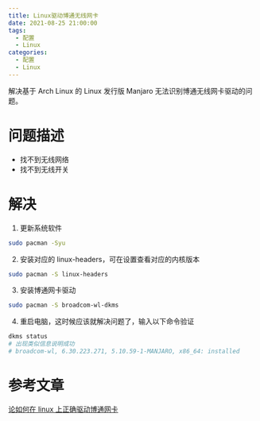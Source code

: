 ```yaml
---
title: Linux驱动博通无线网卡
date: 2021-08-25 21:00:00
tags:
  - 配置
  - Linux
categories:
  - 配置
  - Linux
---
```


解决基于 Arch Linux 的 Linux 发行版 Manjaro 无法识别博通无线网卡驱动的问题。

<!--more-->

# 问题描述

- 找不到无线网络
- 找不到无线开关

# 解决

1. 更新系统软件

```bash
sudo pacman -Syu
```

2. 安装对应的 linux-headers，可在设置查看对应的内核版本

```bash
sudo pacman -S linux-headers
```

3. 安装博通网卡驱动

```bash
sudo pacman -S broadcom-wl-dkms
```

4. 重启电脑，这时候应该就解决问题了，输入以下命令验证

```bash
dkms status
# 出现类似信息说明成功
# broadcom-wl, 6.30.223.271, 5.10.59-1-MANJARO, x86_64: installed
```

# 参考文章

[论如何在 linux 上正确驱动博通网卡](https://rowe98.github.io/2019/07/19/bodcom_failure/)

